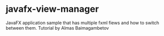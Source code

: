 # javafx-view-manager
JavaFX application sample that has multiple fxml fiews and how to switch between them.
Tutorial by Almas Baimagambetov

